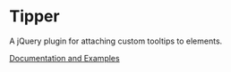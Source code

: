Tipper
========

A jQuery plugin for attaching custom tooltips to elements.

[Documentation and Examples](http://www.benplum.com/formstone/tipper/)